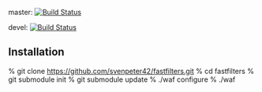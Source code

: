 
master: [![Build Status](https://travis-ci.org/svenpeter42/fastfilters.svg?branch=master)](https://travis-ci.org/svenpeter42/fastfilters)

devel: [![Build Status](https://travis-ci.org/svenpeter42/fastfilters.svg?branch=devel)](https://travis-ci.org/svenpeter42/fastfilters)

Installation
------------

% git clone https://github.com/svenpeter42/fastfilters.git
% cd fastfilters
% git submodule init
% git submodule update
% ./waf configure
% ./waf